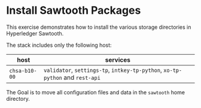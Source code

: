# Install Sawtooth Packages

This exercise demonstrates how to install the various storage directories in Hyperledger Sawtooth.

The stack includes only the following host:

host | services
---- | --------
`chsa-b10-00` | `validator`, `settings-tp`, `intkey-tp-python`, `xo-tp-python` and `rest-api`

The Goal is to move all configuration files and data in the `sawtooth` home directory.
